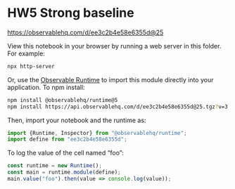 # HW5 Strong baseline

https://observablehq.com/d/ee3c2b4e58e6355d@25

View this notebook in your browser by running a web server in this folder. For
example:

~~~sh
npx http-server
~~~

Or, use the [Observable Runtime](https://github.com/observablehq/runtime) to
import this module directly into your application. To npm install:

~~~sh
npm install @observablehq/runtime@5
npm install https://api.observablehq.com/d/ee3c2b4e58e6355d@25.tgz?v=3
~~~

Then, import your notebook and the runtime as:

~~~js
import {Runtime, Inspector} from "@observablehq/runtime";
import define from "ee3c2b4e58e6355d";
~~~

To log the value of the cell named “foo”:

~~~js
const runtime = new Runtime();
const main = runtime.module(define);
main.value("foo").then(value => console.log(value));
~~~
